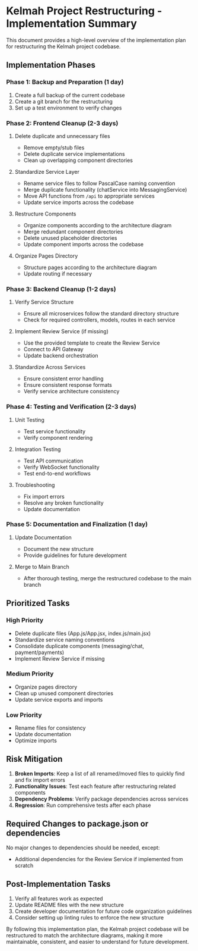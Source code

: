 # Kelmah Project Restructuring - Implementation Summary

This document provides a high-level overview of the implementation plan for restructuring the Kelmah project codebase.

## Implementation Phases

### Phase 1: Backup and Preparation (1 day)

1. Create a full backup of the current codebase
2. Create a git branch for the restructuring
3. Set up a test environment to verify changes

### Phase 2: Frontend Cleanup (2-3 days)

1. Delete duplicate and unnecessary files
   - Remove empty/stub files
   - Delete duplicate service implementations
   - Clean up overlapping component directories

2. Standardize Service Layer
   - Rename service files to follow PascalCase naming convention
   - Merge duplicate functionality (chatService into MessagingService)
   - Move API functions from `/api` to appropriate services
   - Update service imports across the codebase

3. Restructure Components
   - Organize components according to the architecture diagram
   - Merge redundant component directories
   - Delete unused placeholder directories
   - Update component imports across the codebase

4. Organize Pages Directory
   - Structure pages according to the architecture diagram
   - Update routing if necessary

### Phase 3: Backend Cleanup (1-2 days)

1. Verify Service Structure
   - Ensure all microservices follow the standard directory structure
   - Check for required controllers, models, routes in each service

2. Implement Review Service (if missing)
   - Use the provided template to create the Review Service
   - Connect to API Gateway
   - Update backend orchestration

3. Standardize Across Services
   - Ensure consistent error handling
   - Ensure consistent response formats
   - Verify service architecture consistency

### Phase 4: Testing and Verification (2-3 days)

1. Unit Testing
   - Test service functionality
   - Verify component rendering

2. Integration Testing
   - Test API communication
   - Verify WebSocket functionality
   - Test end-to-end workflows

3. Troubleshooting
   - Fix import errors
   - Resolve any broken functionality
   - Update documentation

### Phase 5: Documentation and Finalization (1 day)

1. Update Documentation
   - Document the new structure
   - Provide guidelines for future development

2. Merge to Main Branch
   - After thorough testing, merge the restructured codebase to the main branch

## Prioritized Tasks

### High Priority
- Delete duplicate files (App.js/App.jsx, index.js/main.jsx)
- Standardize service naming conventions
- Consolidate duplicate components (messaging/chat, payment/payments)
- Implement Review Service if missing

### Medium Priority
- Organize pages directory
- Clean up unused component directories
- Update service exports and imports

### Low Priority
- Rename files for consistency
- Update documentation
- Optimize imports

## Risk Mitigation

1. **Broken Imports**: Keep a list of all renamed/moved files to quickly find and fix import errors
2. **Functionality Issues**: Test each feature after restructuring related components
3. **Dependency Problems**: Verify package dependencies across services
4. **Regression**: Run comprehensive tests after each phase

## Required Changes to package.json or dependencies

No major changes to dependencies should be needed, except:
- Additional dependencies for the Review Service if implemented from scratch

## Post-Implementation Tasks

1. Verify all features work as expected
2. Update README files with the new structure
3. Create developer documentation for future code organization guidelines
4. Consider setting up linting rules to enforce the new structure

By following this implementation plan, the Kelmah project codebase will be restructured to match the architecture diagrams, making it more maintainable, consistent, and easier to understand for future development. 